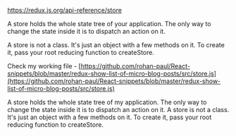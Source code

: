 https://redux.js.org/api-reference/store

A store holds the whole state tree of your application.
The only way to change the state inside it is to dispatch an action on it.

A store is not a class. It's just an object with a few methods on it.
To create it, pass your root reducing function to createStore.



Check my working file - [https://github.com/rohan-paul/React-snippets/blob/master/redux-show-list-of-micro-blog-posts/src/store.js](https://github.com/rohan-paul/React-snippets/blob/master/redux-show-list-of-micro-blog-posts/src/store.js)

A store holds the whole state tree of my application. The only way to change the state inside it is to dispatch an action on it. A store is not a class. It's just an object with a few methods on it. To create it, pass your root reducing function to createStore.